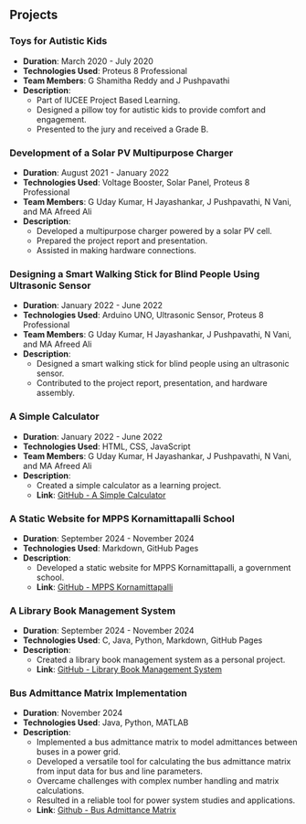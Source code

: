 ## Projects

### Toys for Autistic Kids
- **Duration**: March 2020 - July 2020
- **Technologies Used**: Proteus 8 Professional
- **Team Members**: G Shamitha Reddy and J Pushpavathi
- **Description**: 
    - Part of IUCEE Project Based Learning.
    - Designed a pillow toy for autistic kids to provide comfort and engagement.
    - Presented to the jury and received a Grade B.

### Development of a Solar PV Multipurpose Charger
- **Duration**: August 2021 - January 2022
- **Technologies Used**: Voltage Booster, Solar Panel, Proteus 8 Professional
- **Team Members**: G Uday Kumar, H Jayashankar, J Pushpavathi, N Vani, and MA Afreed Ali
- **Description**: 
    - Developed a multipurpose charger powered by a solar PV cell.
    - Prepared the project report and presentation.
    - Assisted in making hardware connections.

### Designing a Smart Walking Stick for Blind People Using Ultrasonic Sensor
- **Duration**: January 2022 - June 2022
- **Technologies Used**: Arduino UNO, Ultrasonic Sensor, Proteus 8 Professional
- **Team Members**: G Uday Kumar, H Jayashankar, J Pushpavathi, N Vani, and MA Afreed Ali
- **Description**: 
    - Designed a smart walking stick for blind people using an ultrasonic sensor.
    - Contributed to the project report, presentation, and hardware assembly.

### A Simple Calculator
- **Duration**: January 2022 - June 2022
- **Technologies Used**: HTML, CSS, JavaScript
- **Team Members**: G Uday Kumar, H Jayashankar, J Pushpavathi, N Vani, and MA Afreed Ali
- **Description**: 
    - Created a simple calculator as a learning project.
    - **Link**: [GitHub - A Simple Calculator](https://sree2011.github.io/a-simple-calculator/)

### A Static Website for MPPS Kornamittapalli School
- **Duration**: September 2024 - November 2024
- **Technologies Used**: Markdown, GitHub Pages
- **Description**: 
    - Developed a static website for MPPS Kornamittapalli, a government school.
    - **Link**: [GitHub - MPPS Kornamittapalli](https://sree2011.github.io/mpps-kornamittapalli/)

### A Library Book Management System
- **Duration**: September 2024 - November 2024
- **Technologies Used**: C, Java, Python, Markdown, GitHub Pages
- **Description**: 
    - Created a library book management system as a personal project.
    - **Link**: [GitHub - Library Book Management System](https://sree2011.github.io/library-management-system-main-doc/)

### Bus Admittance Matrix Implementation
- **Duration**: November 2024
- **Technologies Used**: Java, Python, MATLAB
- **Description**: 
    - Implemented a bus admittance matrix to model admittances between buses in a power grid.
    - Developed a versatile tool for calculating the bus admittance matrix from input data for bus and line parameters.
    - Overcame challenges with complex number handling and matrix calculations.
    - Resulted in a reliable tool for power system studies and applications.
    - **Link**: [Github - Bus Admittance Matrix](https://sree2011.github.io/bus-admittance-matrix/)
